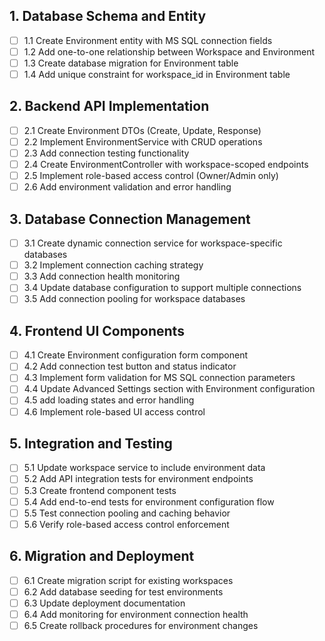 ## 1. Database Schema and Entity

- [ ] 1.1 Create Environment entity with MS SQL connection fields
- [ ] 1.2 Add one-to-one relationship between Workspace and Environment
- [ ] 1.3 Create database migration for Environment table
- [ ] 1.4 Add unique constraint for workspace_id in Environment table

## 2. Backend API Implementation

- [ ] 2.1 Create Environment DTOs (Create, Update, Response)
- [ ] 2.2 Implement EnvironmentService with CRUD operations
- [ ] 2.3 Add connection testing functionality
- [ ] 2.4 Create EnvironmentController with workspace-scoped endpoints
- [ ] 2.5 Implement role-based access control (Owner/Admin only)
- [ ] 2.6 Add environment validation and error handling

## 3. Database Connection Management

- [ ] 3.1 Create dynamic connection service for workspace-specific databases
- [ ] 3.2 Implement connection caching strategy
- [ ] 3.3 Add connection health monitoring
- [ ] 3.4 Update database configuration to support multiple connections
- [ ] 3.5 Add connection pooling for workspace databases

## 4. Frontend UI Components

- [ ] 4.1 Create Environment configuration form component
- [ ] 4.2 Add connection test button and status indicator
- [ ] 4.3 Implement form validation for MS SQL connection parameters
- [ ] 4.4 Update Advanced Settings section with Environment configuration
- [ ] 4.5 add loading states and error handling
- [ ] 4.6 Implement role-based UI access control

## 5. Integration and Testing

- [ ] 5.1 Update workspace service to include environment data
- [ ] 5.2 Add API integration tests for environment endpoints
- [ ] 5.3 Create frontend component tests
- [ ] 5.4 Add end-to-end tests for environment configuration flow
- [ ] 5.5 Test connection pooling and caching behavior
- [ ] 5.6 Verify role-based access control enforcement

## 6. Migration and Deployment

- [ ] 6.1 Create migration script for existing workspaces
- [ ] 6.2 Add database seeding for test environments
- [ ] 6.3 Update deployment documentation
- [ ] 6.4 Add monitoring for environment connection health
- [ ] 6.5 Create rollback procedures for environment changes